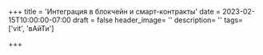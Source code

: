 +++
title = 'Интеграция в блокчейн и смарт-контракты'
date = 2023-02-15T10:00:00-07:00
draft = false
header_image= ''
description= ''
tags= ['vit', 'вАйТи']

+++


